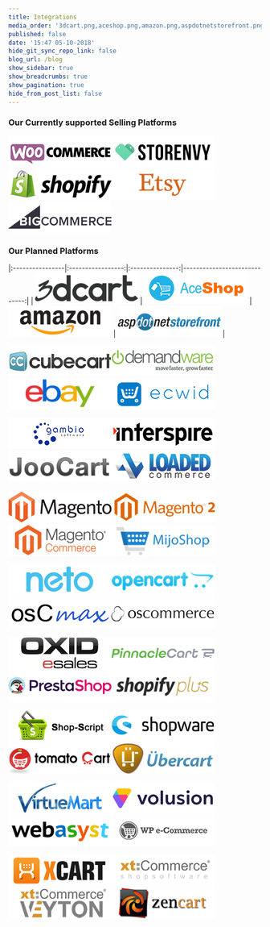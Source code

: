 ```yaml
---
title: Integrations
media_order: '3dcart.png,aceshop.png,amazon.png,aspdotnetstorefront.png,bigcommerce.png,cs-cart.png,cubecart.png,demandware.png,ebay.png,ecwid.png,etsy.png,gambio.png,interspire.png,joocart.png,loaded-commerce.png,magento.png,magento2.png,magento-cc.png,mijoshop.png,neto.png,opencart.png,oscmax.png,oscommerce.png,oxid.png,pinnacle-cart.png,prestashop.png,shopify.png,shopify-plus.png,shop-script.png,shopware.png,storenvy.png,tomatocart.png,ubercart.png,virtuemart.png,volusion.png,webasyst.png,woocommerce.png,wpe-commerce.png,x-cart.png,xt-commerce.png,xt-commerce-veyton.png,zen-cart.png'
published: false
date: '15:47 05-10-2018'
hide_git_sync_repo_link: false
blog_url: /blog
show_sidebar: true
show_breadcrumbs: true
show_pagination: true
hide_from_post_list: false
---
```


### Our Currently supported Selling Platforms

![](woocommerce.png)![](storenvy.png)![](shopify.png)![](etsy.png)![](bigcommerce.png)

### Our Planned Platforms
|:----------------|:-----------------:|:---------------:|-----------------------------:|
| ![](3dcart.png) | ![](aceshop.png)  | ![](amazon.png) | ![](aspdotnetstorefront.png) |

![](cubecart.png)![](demandware.png)![](ebay.png)![](ecwid.png)

![](gambio.png)![](interspire.png)![](joocart.png)![](loaded-commerce.png)

![](magento.png) ![](magento2.png)![](magento-cc.png)![](mijoshop.png)

![](neto.png)![](opencart.png)![](oscmax.png)![](oscommerce.png)

![](oxid.png)![](pinnacle-cart.png)![](prestashop.png)![](shopify-plus.png)

![](shop-script.png)![](shopware.png)![](tomatocart.png)![](ubercart.png)

![](virtuemart.png)![](volusion.png)![](webasyst.png)![](wpe-commerce.png)

![](x-cart.png)![](xt-commerce.png)![](xt-commerce-veyton.png)![](zen-cart.png)